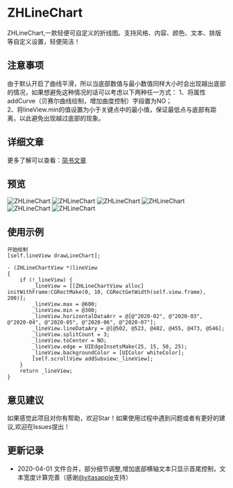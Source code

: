 # ZHLineChart
ZHLineChart,一款轻便可自定义的折线图。支持风格、内容、颜色、文本、排版等自定义设置，轻便简洁！
## 注意事项
由于默认开启了曲线平滑，所以当底部数值与最小数值同样大小时会出现越出底部的情况，如果想避免这种情况的话可以考虑以下两种任一方式：
1、将属性addCurve（贝赛尔曲线绘制，增加曲度控制）字段置为NO；  
2、将lineView.min的值设置为小于关键点中的最小值，保证最低点与底部有距离，以此避免出现越过底部的现象。
## 详细文章
更多了解可以查看：[简书文章](https://www.jianshu.com/p/ceda837000f5)

## 预览
![ZHLineChart](/image/line1.png)
![ZHLineChart](/image/line2.png)
![ZHLineChart](/image/line3.png)
![ZHLineChart](/image/line4.png)
![ZHLineChart](/image/line5.png)
![ZHLineChart](/image/line6.png)
## 使用示例
```
开始绘制
[self.lineView drawLineChart];
```
```
- (ZHLineChartView *)lineView
{
    if (!_lineView) {
        _lineView = [[ZHLineChartView alloc] initWithFrame:CGRectMake(0, 10, CGRectGetWidth(self.view.frame), 200)];
        _lineView.max = @600;
        _lineView.min = @300;
        _lineView.horizontalDataArr = @[@"2020-02", @"2020-03", @"2020-04", @"2020-05", @"2020-06", @"2020-07"];
        _lineView.lineDataAry = @[@502, @523, @482, @455, @473, @546];
        _lineView.splitCount = 3;
        _lineView.toCenter = NO;
        _lineView.edge = UIEdgeInsetsMake(25, 15, 50, 25);
        _lineView.backgroundColor = [UIColor whiteColor];
        [self.scrollView addSubview:_lineView];
    }
    return _lineView;
}
```
## 意见建议
如果感觉此项目对你有帮助，欢迎Star！如果使用过程中遇到问题或者有更好的建议,欢迎在Issues提出！
## 更新记录
* 2020-04-01  文件合并，部分细节调整,增加底部横轴文本只显示首尾控制，文本宽度计算完善（感谢[@vitasapple](https://github.com/vitasapple)支持）
